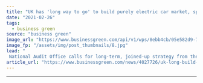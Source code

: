 ```yaml
---
title: "UK has 'long way to go' to build purely electric car market, spending watchdog warns"
date: "2021-02-26"
tags: 
  - business green
source: "business green"
image_url: "https://www.businessgreen.com/api/v1/wps/8ebb4cb/05e582d9-73eb-4160-97f9-f1b707d4659e/4/iStock-1187655025-185x114.jpg"
image_fp: "/assets/img/post_thumbnails/8.jpg"
lead: "
 National Audit Office calls for long-term, joined-up strategy from the government to ensure every car on the road produces zero emissions by 2050 ..."
article_url: "https://www.businessgreen.com/news/4027726/uk-long-build-purely-electric-car-market-spending-watchdog-warns"
---
```


---

